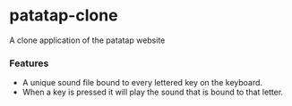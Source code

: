 # patatap-clone
A clone application of the patatap website

 ### Features
 * A unique sound file bound to every lettered key on the keyboard. 
 * When a key is pressed it will play the sound that is bound to that letter.
